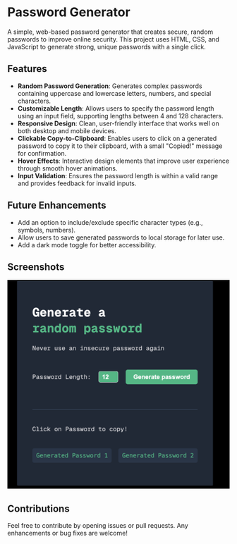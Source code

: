 # Password Generator

A simple, web-based password generator that creates secure, random passwords to improve online security. This project uses HTML, CSS, and JavaScript to generate strong, unique passwords with a single click.

## Features

- **Random Password Generation**: Generates complex passwords containing uppercase and lowercase letters, numbers, and special characters.
- **Customizable Length**: Allows users to specify the password length using an input field, supporting lengths between 4 and 128 characters.
- **Responsive Design**: Clean, user-friendly interface that works well on both desktop and mobile devices.
- **Clickable Copy-to-Clipboard**: Enables users to click on a generated password to copy it to their clipboard, with a small "Copied!" message for confirmation.
- **Hover Effects**: Interactive design elements that improve user experience through smooth hover animations.
- **Input Validation**: Ensures the password length is within a valid range and provides feedback for invalid inputs.


## Future Enhancements

- Add an option to include/exclude specific character types (e.g., symbols, numbers).
- Allow users to save generated passwords to local storage for later use.
- Add a dark mode toggle for better accessibility.

## Screenshots

![Password Generator Screenshot](./img/Screenshot%202024-11-25%20at%2021.30.57.png)

## Contributions

Feel free to contribute by opening issues or pull requests. Any enhancements or bug fixes are welcome!

